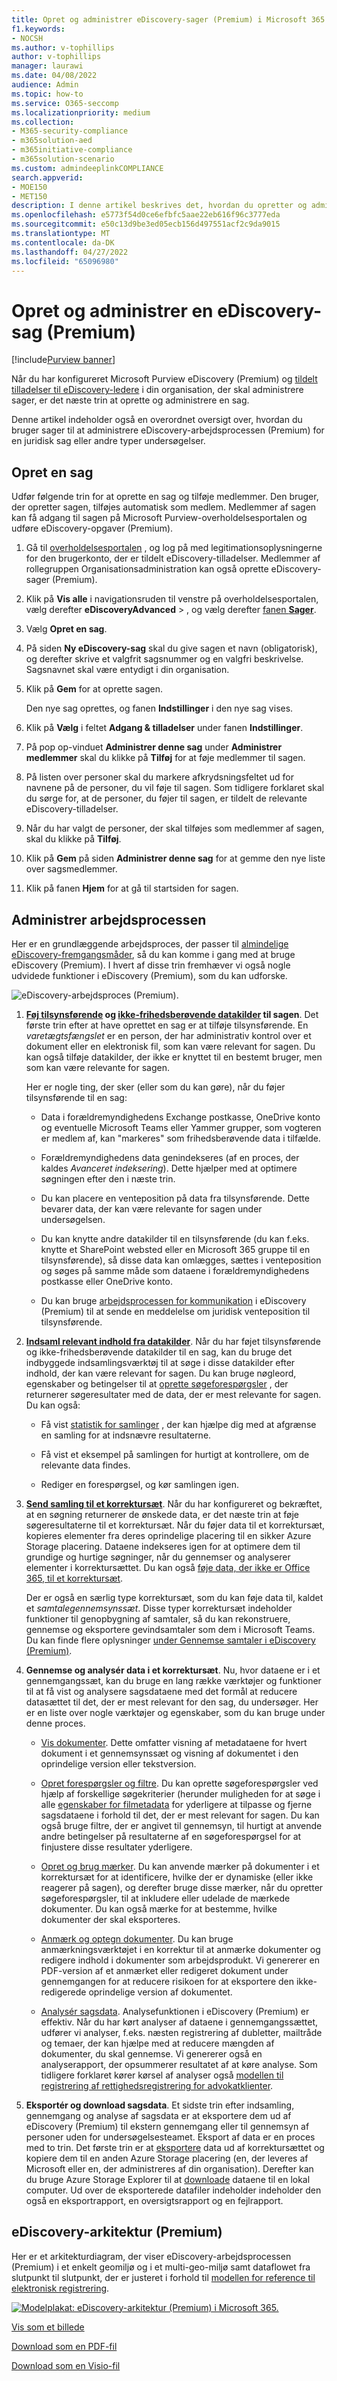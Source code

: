 ```yaml
---
title: Opret og administrer eDiscovery-sager (Premium) i Microsoft 365
f1.keywords:
- NOCSH
ms.author: v-tophillips
author: v-tophillips
manager: laurawi
ms.date: 04/08/2022
audience: Admin
ms.topic: how-to
ms.service: O365-seccomp
ms.localizationpriority: medium
ms.collection:
- M365-security-compliance
- m365solution-aed
- m365initiative-compliance
- m365solution-scenario
ms.custom: admindeeplinkCOMPLIANCE
search.appverid:
- MOE150
- MET150
description: I denne artikel beskrives det, hvordan du opretter og administrerer Microsoft Purview eDiscovery-sager (Premium). Det første trin er at oprette en sag og begynde at bruge funktioner og funktionalitet i eDiscovery (Premium).
ms.openlocfilehash: e5773f54d0ce6efbfc5aae22eb616f96c3777eda
ms.sourcegitcommit: e50c13d9be3ed05ecb156d497551acf2c9da9015
ms.translationtype: MT
ms.contentlocale: da-DK
ms.lasthandoff: 04/27/2022
ms.locfileid: "65096980"
---
```

# <a name="create-and-manage-an-ediscovery-premium-case"></a>Opret og administrer en eDiscovery-sag (Premium)

[!include[Purview banner](../includes/purview-rebrand-banner.md)]

Når du har konfigureret Microsoft Purview eDiscovery (Premium) og [tildelt tilladelser til eDiscovery-ledere](get-started-with-advanced-ediscovery.md#step-2-assign-ediscovery-permissions) i din organisation, der skal administrere sager, er det næste trin at oprette og administrere en sag.

Denne artikel indeholder også en overordnet oversigt over, hvordan du bruger sager til at administrere eDiscovery-arbejdsprocessen (Premium) for en juridisk sag eller andre typer undersøgelser.

## <a name="create-a-case"></a>Opret en sag

Udfør følgende trin for at oprette en sag og tilføje medlemmer. Den bruger, der opretter sagen, tilføjes automatisk som medlem. Medlemmer af sagen kan få adgang til sagen på Microsoft Purview-overholdelsesportalen og udføre eDiscovery-opgaver (Premium).

1. Gå til <a href="https://go.microsoft.com/fwlink/p/?linkid=2077149" target="_blank">overholdelsesportalen</a> , og log på med legitimationsoplysningerne for den brugerkonto, der er tildelt eDiscovery-tilladelser. Medlemmer af rollegruppen Organisationsadministration kan også oprette eDiscovery-sager (Premium).

2. Klik på **Vis alle** i navigationsruden til venstre på overholdelsesportalen, vælg derefter **eDiscoveryAdvanced** > , og vælg derefter <a href="https://go.microsoft.com/fwlink/p/?linkid=2173764" target="_blank">fanen **Sager**</a>.

3. Vælg **Opret en sag**.

4. På siden **Ny eDiscovery-sag** skal du give sagen et navn (obligatorisk), og derefter skrive et valgfrit sagsnummer og en valgfri beskrivelse. Sagsnavnet skal være entydigt i din organisation.

5. Klik på **Gem** for at oprette sagen.

   Den nye sag oprettes, og fanen **Indstillinger** i den nye sag vises.

6. Klik på **Vælg** i feltet **Adgang & tilladelser** under fanen **Indstillinger**.

7. På pop op-vinduet **Administrer denne sag** under **Administrer medlemmer** skal du klikke på **Tilføj** for at føje medlemmer til sagen.

8. På listen over personer skal du markere afkrydsningsfeltet ud for navnene på de personer, du vil føje til sagen. Som tidligere forklaret skal du sørge for, at de personer, du føjer til sagen, er tildelt de relevante eDiscovery-tilladelser.

9. Når du har valgt de personer, der skal tilføjes som medlemmer af sagen, skal du klikke på **Tilføj**.

10. Klik på **Gem** på siden **Administrer denne sag** for at gemme den nye liste over sagsmedlemmer.

11. Klik på fanen **Hjem** for at gå til startsiden for sagen.

## <a name="manage-the-workflow"></a>Administrer arbejdsprocessen

Her er en grundlæggende arbejdsproces, der passer til [almindelige eDiscovery-fremgangsmåder](advanced-ediscovery-edrm.md), så du kan komme i gang med at bruge eDiscovery (Premium). I hvert af disse trin fremhæver vi også nogle udvidede funktioner i eDiscovery (Premium), som du kan udforske.

![eDiscovery-arbejdsproces (Premium).](../media/AeDWorkflow.png)

1. **[Føj tilsynsførende](add-custodians-to-case.md) og [ikke-frihedsberøvende datakilder](non-custodial-data-sources.md) til sagen**. Det første trin efter at have oprettet en sag er at tilføje tilsynsførende. En *varetægtsfængslet* er en person, der har administrativ kontrol over et dokument eller en elektronisk fil, som kan være relevant for sagen. Du kan også tilføje datakilder, der ikke er knyttet til en bestemt bruger, men som kan være relevante for sagen.

   Her er nogle ting, der sker (eller som du kan gøre), når du føjer tilsynsførende til en sag:

   - Data i forældremyndighedens Exchange postkasse, OneDrive konto og eventuelle Microsoft Teams eller Yammer grupper, som vogteren er medlem af, kan "markeres" som frihedsberøvende data i tilfælde.
  
   - Forældremyndighedens data genindekseres (af en proces, der kaldes *Avanceret indeksering*). Dette hjælper med at optimere søgningen efter den i næste trin.
  
   - Du kan placere en venteposition på data fra tilsynsførende. Dette bevarer data, der kan være relevante for sagen under undersøgelsen.
  
   - Du kan knytte andre datakilder til en tilsynsførende (du kan f.eks. knytte et SharePoint websted eller en Microsoft 365 gruppe til en tilsynsførende), så disse data kan omlægges, sættes i venteposition og søges på samme måde som dataene i forældremyndighedens postkasse eller OneDrive konto.

   - Du kan bruge [arbejdsprocessen for kommunikation](managing-custodian-communications.md) i eDiscovery (Premium) til at sende en meddelelse om juridisk venteposition til tilsynsførende.

2. **[Indsaml relevant indhold fra datakilder](create-draft-collection.md)**. Når du har føjet tilsynsførende og ikke-frihedsberøvende datakilder til en sag, kan du bruge det indbyggede indsamlingsværktøj til at søge i disse datakilder efter indhold, der kan være relevant for sagen. Du kan bruge nøgleord, egenskaber og betingelser til at [oprette søgeforespørgsler](building-search-queries.md) , der returnerer søgeresultater med de data, der er mest relevante for sagen. Du kan også:

   - Få vist [statistik for samlinger](collection-statistics-reports.md) , der kan hjælpe dig med at afgrænse en samling for at indsnævre resultaterne.

   - Få vist et eksempel på samlingen for hurtigt at kontrollere, om de relevante data findes.

   - Rediger en forespørgsel, og kør samlingen igen.

3. **[Send samling til et korrektursæt](commit-draft-collection.md)**. Når du har konfigureret og bekræftet, at en søgning returnerer de ønskede data, er det næste trin at føje søgeresultaterne til et korrektursæt. Når du føjer data til et korrektursæt, kopieres elementer fra deres oprindelige placering til en sikker Azure Storage placering. Dataene indekseres igen for at optimere dem til grundige og hurtige søgninger, når du gennemser og analyserer elementer i korrektursættet. Du kan også [føje data, der ikke er Office 365, til et korrektursæt](load-non-office-365-data-into-a-review-set.md).

   Der er også en særlig type korrektursæt, som du kan føje data til, kaldet et *samtalegennemsynssæt*. Disse typer korrektursæt indeholder funktioner til genopbygning af samtaler, så du kan rekonstruere, gennemse og eksportere gevindsamtaler som dem i Microsoft Teams. Du kan finde flere oplysninger [under Gennemse samtaler i eDiscovery (Premium)](conversation-review-sets.md).

4. **Gennemse og analysér data i et korrektursæt**. Nu, hvor dataene er i et gennemgangssæt, kan du bruge en lang række værktøjer og funktioner til at få vist og analysere sagsdataene med det formål at reducere datasættet til det, der er mest relevant for den sag, du undersøger. Her er en liste over nogle værktøjer og egenskaber, som du kan bruge under denne proces.

   - [Vis dokumenter](view-documents-in-review-set.md). Dette omfatter visning af metadataene for hvert dokument i et gennemsynssæt og visning af dokumentet i den oprindelige version eller tekstversion.

   - [Opret forespørgsler og filtre](review-set-search.md). Du kan oprette søgeforespørgsler ved hjælp af forskellige søgekriterier (herunder muligheden for at søge i alle [egenskaber for filmetadata](document-metadata-fields-in-advanced-ediscovery.md) for yderligere at tilpasse og fjerne sagsdataene i forhold til det, der er mest relevant for sagen. Du kan også bruge filtre, der er angivet til gennemsyn, til hurtigt at anvende andre betingelser på resultaterne af en søgeforespørgsel for at finjustere disse resultater yderligere. 

   - [Opret og brug mærker](tagging-documents.md). Du kan anvende mærker på dokumenter i et korrektursæt for at identificere, hvilke der er dynamiske (eller ikke reagerer på sagen), og derefter bruge disse mærker, når du opretter søgeforespørgsler, til at inkludere eller udelade de mærkede dokumenter. Du kan også mærke for at bestemme, hvilke dokumenter der skal eksporteres.

   - [Anmærk og optegn dokumenter](view-documents-in-review-set.md#annotate-view). Du kan bruge anmærkningsværktøjet i en korrektur til at anmærke dokumenter og redigere indhold i dokumenter som arbejdsprodukt. Vi genererer en PDF-version af et anmærket eller redigeret dokument under gennemgangen for at reducere risikoen for at eksportere den ikke-redigerede oprindelige version af dokumentet.

   - [Analysér sagsdata](analyzing-data-in-review-set.md). Analysefunktionen i eDiscovery (Premium) er effektiv. Når du har kørt analyser af dataene i gennemgangssættet, udfører vi analyser, f.eks. næsten registrering af dubletter, mailtråde og temaer, der kan hjælpe med at reducere mængden af dokumenter, du skal gennemse. Vi genererer også en analyserapport, der opsummerer resultatet af at køre analyse. Som tidligere forklaret kører kørsel af analyser også [modellen til registrering af rettighedsregistrering for advokatklienter](attorney-privilege-detection.md#use-the-attorney-client-privilege-detection-model).

5. **Eksportér og download sagsdata**. Et sidste trin efter indsamling, gennemgang og analyse af sagsdata er at eksportere dem ud af eDiscovery (Premium) til ekstern gennemgang eller til gennemsyn af personer uden for undersøgelsesteamet. Eksport af data er en proces med to trin. Det første trin er at [eksportere](export-documents-from-review-set.md) data ud af korrektursættet og kopiere dem til en anden Azure Storage placering (en, der leveres af Microsoft eller en, der administreres af din organisation). Derefter kan du bruge Azure Storage Explorer til at [downloade](download-export-jobs.md) dataene til en lokal computer. Ud over de eksporterede datafiler indeholder indeholder den også en eksportrapport, en oversigtsrapport og en fejlrapport.

## <a name="ediscovery-premium-architecture"></a>eDiscovery-arkitektur (Premium)

Her er et arkitekturdiagram, der viser eDiscovery-arbejdsprocessen (Premium) i et enkelt geomiljø og i et multi-geo-miljø samt dataflowet fra slutpunkt til slutpunkt, der er justeret i forhold til [modellen for reference til elektronisk registrering](overview-ediscovery-20.md#ediscovery-premium-alignment-with-the-electronic-discovery-reference-model).

[![Modelplakat: eDiscovery-arkitektur (Premium) i Microsoft 365.](../media/solutions-architecture-center/ediscovery-poster-thumb.png)](../media/solutions-architecture-center/m365-advanced-ediscovery-architecture.png)

[Vis som et billede](../media/solutions-architecture-center/m365-advanced-ediscovery-architecture.png)

[Download som en PDF-fil](https://download.microsoft.com/download/d/1/c/d1ce536d-9bcf-4d31-b75b-fcf0dc560665/m365-advanced-ediscovery-architecture.pdf)

[Download som en Visio-fil](https://download.microsoft.com/download/d/1/c/d1ce536d-9bcf-4d31-b75b-fcf0dc560665/m365-advanced-ediscovery-architecture.vsdx)
